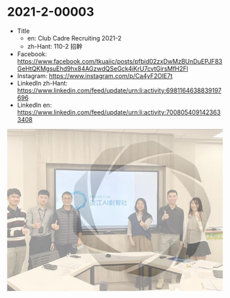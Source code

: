 # 2021-2-00003

* Title
	* en: Club Cadre Recruiting 2021-2
	* zh-Hant: 110-2 招幹
* Facebook: https://www.facebook.com/tkuaiic/posts/pfbid02zxDwMzBUnDuEPJF83GeHtQKMgsuEhd9hx84AGzwdQSeGck4iKrU7cvtGirsMfH2Fl
* Instagram: https://www.instagram.com/p/Ca4yF2OlE7t
* LinkedIn zh-Hant: https://www.linkedin.com/feed/update/urn:li:activity:6981164638839197696
* LinkedIn en: https://www.linkedin.com/feed/update/urn:li:activity:7008054091423633408

![main image in zh-Hant](./2021-2-00003_zh-hant.jpg)
